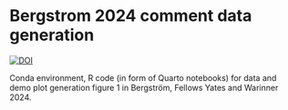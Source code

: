 # Bergstrom 2024 comment data generation

[![DOI](https://zenodo.org/badge/DOI/10.5281/zenodo.14203618.svg)](https://doi.org/10.5281/zenodo.14203618)

Conda environment, R code (in form of Quarto notebooks) for data and demo plot generation figure 1 in Bergström, Fellows Yates and Warinner 2024.
